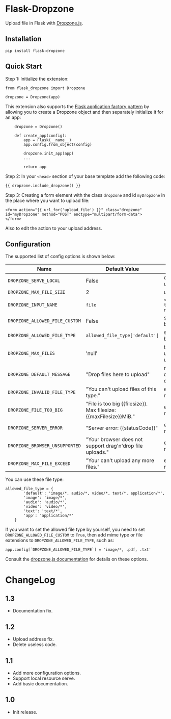 Flask-Dropzone
================
Upload file in Flask with [Dropzone.js](http://www.dropzonejs.com/).

Installation
------------
    pip install flask-dropzone


Quick Start
-----------

Step 1: Initialize the extension:

    from flask_dropzone import Dropzone
    
    dropzone = Dropzone(app)

This extension also supports the [Flask application factory pattern](http://flask.pocoo.org/docs/latest/patterns/appfactories/) by allowing you to create a Dropzone object and then separately initialize it for an app:

        dropzone = Dropzone()

        def create_app(config):
            app = Flask(__name__)
            app.config.from_object(config)
            
            dropzone.init_app(app)
            ...
            
            return app

Step 2: In your `<head>` section of your base template add the following code:
    
    {{ dropzone.include_dropzone() }}

Step 3: Creating a form element with the class `dropzone` and id `myDropzone` in the place where you want to upload file:
 
    <form action="{{ url_for('upload_file') }}" class="dropzone" id="myDropzone" method="POST" enctype="multipart/form-data">
    </form>

Also to edit the action to your upload address.

Configuration 
-------------

The supported list of config options is shown below:

| Name                     | Default Value | Info |
| ------------------------ | ------------- | ---- |
| `DROPZONE_SERVE_LOCAL`   | False         | default to use CDN |
| `DROPZONE_MAX_FILE_SIZE` | 2             | unit: MB   |
| `DROPZONE_INPUT_NAME`    | `file`        | `<input type="file" name="file">` |
| `DROPZONE_ALLOWED_FILE_CUSTOM` | False | see detail below |
| `DROPZONE_ALLOWED_FILE_TYPE` | `allowed_file_type['default']` | see detail below |
| `DROPZONE_MAX_FILES` | 'null' | the max files user can upload once |
| `DROPZONE_DEFAULT_MESSAGE` | "Drop files here to upload" | message displayed on drop area |
| `DROPZONE_INVALID_FILE_TYPE` |  "You can't upload files of this type." | error message |
| `DROPZONE_FILE_TOO_BIG` | "File is too big {{filesize}}. Max filesize: {{maxFilesize}}MiB." | error message |
| `DROPZONE_SERVER_ERROR` | "Server error: {{statusCode}}" |  error message |
| `DROPZONE_BROWSER_UNSUPPORTED` | "Your browser does not support drag'n'drop file uploads." | error message | 
| `DROPZONE_MAX_FILE_EXCEED` | "Your can't upload any more files." |  error message |


You can use these file type: 
    
    allowed_file_type = {
            'default': 'image/*, audio/*, video/*, text/*, application/*',
            'image': 'image/*',
            'audio': 'audio/*',
            'video': 'video/*',
            'text': 'text/*',
            'app': 'application/*'
        }
        
If you want to set the allowed file type by yourself, you need to set 
`DROPZONE_ALLOWED_FILE_CUSTOM` to `True`, then add mime type or file extensions to
`DROPZONE_ALLOWED_FILE_TYPE`, such as:

    app.config[`DROPZONE_ALLOWED_FILE_TYPE`] = 'image/*, .pdf, .txt'

Consult the [dropzone.js documentation](http://dropzonejs.com/) for details on these options.

ChangeLog
=========
1.3
---
* Documentation fix.

1.2
---
* Upload address fix.
* Delete useless code.

1.1
----
* Add more configuration options.
* Support local resource serve.
* Add basic documentation.

1.0
----
* Init release.
